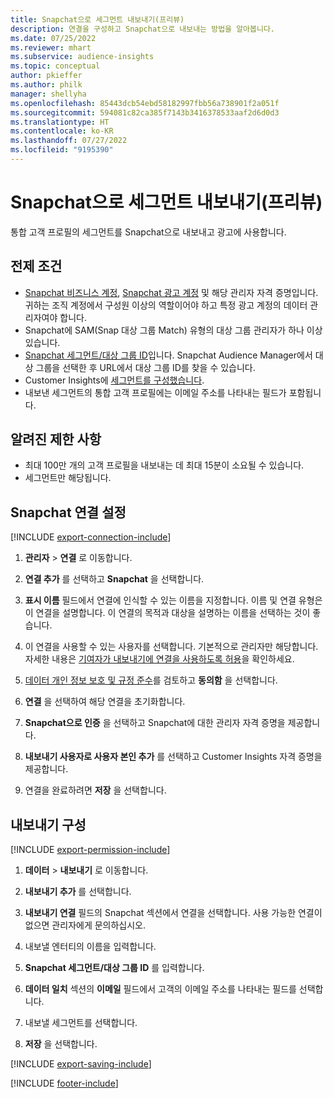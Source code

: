 ```yaml
---
title: Snapchat으로 세그먼트 내보내기(프리뷰)
description: 연결을 구성하고 Snapchat으로 내보내는 방법을 알아봅니다.
ms.date: 07/25/2022
ms.reviewer: mhart
ms.subservice: audience-insights
ms.topic: conceptual
author: pkieffer
ms.author: philk
manager: shellyha
ms.openlocfilehash: 85443dcb54ebd58182997fbb56a738901f2a051f
ms.sourcegitcommit: 594081c82ca385f7143b3416378533aaf2d6d0d3
ms.translationtype: HT
ms.contentlocale: ko-KR
ms.lasthandoff: 07/27/2022
ms.locfileid: "9195390"
---
```

# <a name="export-segments-to-snapchat-preview"></a>Snapchat으로 세그먼트 내보내기(프리뷰)

통합 고객 프로필의 세그먼트를 Snapchat으로 내보내고 광고에 사용합니다.

## <a name="prerequisites"></a>전제 조건

- [Snapchat 비즈니스 계정](https://business.snapchat.com/), [Snapchat 광고 계정](https://ads.snapchat.com/) 및 해당 관리자 자격 증명입니다. 귀하는 조직 계정에서 구성원 이상의 역할이어야 하고 특정 광고 계정의 데이터 관리자여야 합니다.
- Snapchat에 SAM(Snap 대상 그룹 Match) 유형의 대상 그룹 관리자가 하나 이상 있습니다.
- [Snapchat 세그먼트/대상 그룹 ID](https://businesshelp.snapchat.com/s/article/custom-audiences)입니다. Snapchat Audience Manager에서 대상 그룹을 선택한 후 URL에서 대상 그룹 ID를 찾을 수 있습니다.
- Customer Insights에 [세그먼트를 구성했습니다](segments.md).
- 내보낸 세그먼트의 통합 고객 프로필에는 이메일 주소를 나타내는 필드가 포함됩니다.

## <a name="known-limitations"></a>알려진 제한 사항

- 최대 100만 개의 고객 프로필을 내보내는 데 최대 15분이 소요될 수 있습니다.
- 세그먼트만 해당됩니다.

## <a name="set-up-connection-to-snapchat"></a>Snapchat 연결 설정

[!INCLUDE [export-connection-include](includes/export-connection-admn.md)]

1. **관리자** > **연결** 로 이동합니다.

1. **연결 추가** 를 선택하고 **Snapchat** 을 선택합니다.

1. **표시 이름** 필드에서 연결에 인식할 수 있는 이름을 지정합니다. 이름 및 연결 유형은 이 연결을 설명합니다. 이 연결의 목적과 대상을 설명하는 이름을 선택하는 것이 좋습니다.

1. 이 연결을 사용할 수 있는 사용자를 선택합니다. 기본적으로 관리자만 해당합니다. 자세한 내용은 [기여자가 내보내기에 연결을 사용하도록 허용](connections.md#allow-contributors-to-use-a-connection-for-exports)을 확인하세요.

1. [데이터 개인 정보 보호 및 규정 준수](connections.md#data-privacy-and-compliance)를 검토하고 **동의함** 을 선택합니다.

1. **연결** 을 선택하여 해당 연결을 초기화합니다.

1. **Snapchat으로 인증** 을 선택하고 Snapchat에 대한 관리자 자격 증명을 제공합니다.

1. **내보내기 사용자로 사용자 본인 추가** 를 선택하고 Customer Insights 자격 증명을 제공합니다.

1. 연결을 완료하려면 **저장** 을 선택합니다.

## <a name="configure-an-export"></a>내보내기 구성

[!INCLUDE [export-permission-include](includes/export-permission.md)]

1. **데이터** > **내보내기** 로 이동합니다.

1. **내보내기 추가** 를 선택합니다.

1. **내보내기 연결** 필드의 Snapchat 섹션에서 연결을 선택합니다. 사용 가능한 연결이 없으면 관리자에게 문의하십시오.

1. 내보낼 엔터티의 이름을 입력합니다.

1. **Snapchat 세그먼트/대상 그룹 ID** 를 입력합니다.

1. **데이터 일치** 섹션의 **이메일** 필드에서 고객의 이메일 주소를 나타내는 필드를 선택합니다.

1. 내보낼 세그먼트를 선택합니다.

1. **저장** 을 선택합니다.

[!INCLUDE [export-saving-include](includes/export-saving.md)]

[!INCLUDE [footer-include](includes/footer-banner.md)]
